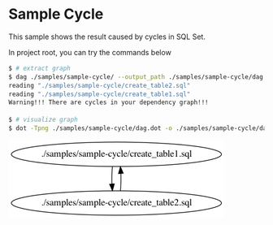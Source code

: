 # Sample Cycle

This sample shows the result caused by cycles in SQL Set.

In project root, you can try the commands below

```bash
$ # extract graph
$ dag ./samples/sample-cycle/ --output_path ./samples/sample-cycle/dag.dot
reading "./samples/sample-cycle/create_table2.sql"
reading "./samples/sample-cycle/create_table1.sql"
Warning!!! There are cycles in your dependency graph!!!

$ # visualize graph
$ dot -Tpng ./samples/sample-cycle/dag.dot -o ./samples/sample-cycle/dag.png
```

![dag.png](./dag.png)
